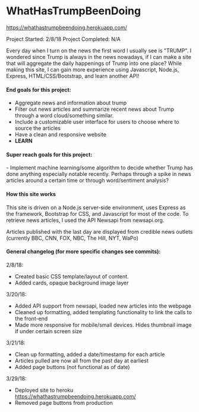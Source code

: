 # WhatHasTrumpBeenDoing

https://whathastrumpbeendoing.herokuapp.com/

Project Started: 2/8/18
Project Completed: N/A

Every day when I turn on the news the first word I usually see is "TRUMP". I wondered since Trump is always in the news nowadays, if I can make a site that will aggregate the daily happenings of Trump into one place? While making this site, I can gain more experience using Javascript, Node.js, Express, HTML/CSS/Bootstrap, and learn another API!

<h4>End goals for this project:</h4>

 * Aggregate news and information about trump
 * Filter out news articles and summarize recent news about Trump through a word cloud/something similar.
 * Include a customizable user interface for users to choose where to source the articles
 * Have a clean and responsive website
 * **LEARN**

<h4>Super reach goals for this project:</h4>
- Implement machine learning/some algorithm to decide whether Trump has done anything especially notable recently. Perhaps through a spike in news articles around a certain time or through word/sentiment analysis? 

<h4>How this site works</h4>
This site is driven on a Node.js server-side environment, uses Express as the framework, Bootstrap for CSS, and Javascript for most of the code. To retrieve news articles, I used the API Newsapi from newsapi.org.

Articles published with the last day are displayed from credible news outlets (currently BBC, CNN, FOX, NBC, The Hill, NYT, WaPo)


<h4>General changelog (for more specific changes see commits):</h4> 

2/8/18: 
- Created basic CSS template/layout of content.
- Added cards, opaque background image layer

3/20/18: 
- Added API support from newsapi, loaded new articles into the webpage
- Cleaned up formatting, added templating functionality to link the calls to the front-end
- Made more responsive for mobile/small devices. Hides thumbnail image if under certain screen size

3/21/18:
- Clean up formatting, added a date/timestamp for each article
- Articles pulled are now all from the past day at earliest
- Added page buttons (not functional as of date)

3/29/18:
 - Deployed site to heroku
https://whathastrumpbeendoing.herokuapp.com/
- Removed page buttons from production
 

<br>
<!-- <h4>Concluding Notes</h4>
I would like to thank stackoverflow for their constant support throughout this project. Also I would like to thank Donald Trump for making this possible, as without him appearing in the news this often, I would probably need to pivot ideas a bit. Enjoy :) -->
